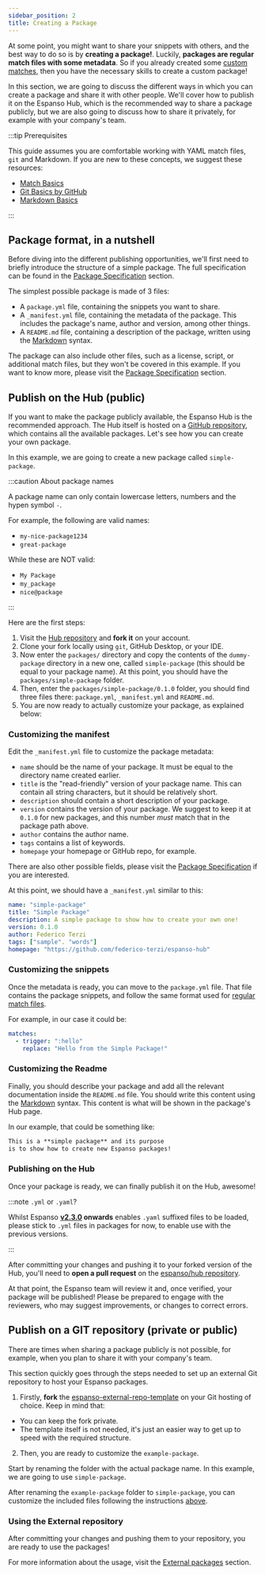 ```yaml
---
sidebar_position: 2
title: Creating a Package
---
```

At some point, you might want to share your snippets with others, and the best way to do so is by **creating a package!**.
Luckily, **packages are regular match files with some metadata**.
So if you already created some [custom matches](../../matches/basics), then you have the necessary skills to create a custom package!

In this section, we are going to discuss the different ways in which you can create a package and share it with other people.
We'll cover how to publish it on the Espanso Hub, which is the recommended way to share a package publicly, but we are also going to discuss how to share it privately, for example with your company's team.

:::tip Prerequisites

This guide assumes you are comfortable working with YAML match files,
`git` and Markdown.
If you are new to these concepts, we suggest these resources:
* [Match Basics](../../matches/basics)
* [Git Basics by GitHub](https://docs.github.com/en/get-started/quickstart/hello-world)
* [Markdown Basics](https://programminghistorian.org/en/lessons/getting-started-with-markdown)

:::

## Package format, in a nutshell

Before diving into the different publishing opportunities,
we'll first need to briefly introduce the structure of a simple package.
The full specification can be found in the [Package Specification](../package-specification)
section.

The simplest possible package is made of 3 files:

* A `package.yml` file, containing the snippets you want to share.
* A `_manifest.yml` file, containing the metadata of the package.
This includes the package's name, author and version, among other things.
* A `README.md` file, containing a description of the package, written using the [Markdown](https://en.wikipedia.org/wiki/Markdown) syntax.

The package can also include other files, such as a license, script, or additional match files, but they won't be covered in this example.
If you want to know more, please visit the [Package Specification](../package-specification) section.

## Publish on the Hub (public)

If you want to make the package publicly available, the
Espanso Hub is the recommended approach.
The Hub itself is hosted on a [GitHub repository](https://github.com/espanso/hub), which contains all the available packages.
Let's see how you can create your own package.

In this example, we are going to create a new package called `simple-package`.

:::caution About package names

A package name can only contain lowercase letters, numbers and the hypen symbol `-`.

For example, the following are valid names:

* `my-nice-package1234`
* `great-package`

While these are NOT valid:

* `My Package`
* `my_package`
* `nice@package`

:::

Here are the first steps:

1. Visit the [Hub repository](https://github.com/espanso/hub) and **fork it** on your account.
2. Clone your fork locally using `git`, GitHub Desktop, or your IDE.
3. Now enter the `packages/` directory and copy the contents of the `dummy-package` directory in a new one, called `simple-package` (this should be equal to your package name).
At this point, you should have the `packages/simple-package` folder.
4. Then, enter the `packages/simple-package/0.1.0` folder, you should find three files there:
`package.yml`, `_manifest.yml` and `README.md`.
5. You are now ready to actually customize your package, as explained below:

### Customizing the manifest 

Edit the `_manifest.yml` file to customize the package metadata:
  * `name` should be the name of your package. It must be equal to the directory name created earlier.
  * `title` is the "read-friendly" version of your package name. 
  This can contain all string characters, but it should be relatively short.
  * `description` should contain a short description of your package.
  * `version` contains the version of your package. We suggest to keep it at `0.1.0` for new packages, and this number *must* match that in the package path above.
  * `author` contains the author name.
  * `tags` contains a list of keywords.
  * `homepage` your homepage or GitHub repo, for example.

There are also other possible fields, please visit the [Package Specification](../package-specification)
if you are interested.

At this point, we should have a `_manifest.yml` similar to this:

```yaml title="_manifest.yml"
name: "simple-package"
title: "Simple Package"
description: A simple package to show how to create your own one!
version: 0.1.0
author: Federico Terzi
tags: ["sample". "words"]
homepage: "https://github.com/federico-terzi/espanso-hub"
```

### Customizing the snippets

Once the metadata is ready, you can move to the `package.yml` file.
That file contains the package snippets, and follow the same  format used for [regular match files](../../matches/basics).

For example, in our case it could be:

```yaml title="package.yml"
matches:
  - trigger: ":hello"
    replace: "Hello from the Simple Package!"
```

### Customizing the Readme

Finally, you should describe your package and add all the relevant documentation inside the `README.md` file.
You should write this content using the [Markdown](https://en.wikipedia.org/wiki/Markdown) syntax.
This content is what will be shown in the package's Hub page.

In our example, that could be something like:

```md title="README.md"
This is a **simple package** and its purpose
is to show how to create new Espanso packages!
```

### Publishing on the Hub

Once your package is ready, we can finally publish it on the Hub, awesome!

:::note `.yml` or `.yaml`?

Whilst Espanso  **[v2.3.0](https://github.com/espanso/espanso/releases/tag/v2.3.0) onwards** enables `.yaml` suffixed files to be loaded, please stick to `.yml`  files in packages for now, to enable use with the previous versions.

:::

After committing your changes and pushing it to your forked version of the Hub, you'll need to **open a pull request** on the [espanso/hub repository](https://github.com/espanso/hub).


At that point, the Espanso team will review it and, once verified, your package will be published! Please be prepared to engage with the reviewers, who may suggest improvements, or changes to correct errors.

## Publish on a GIT repository (private or public) 

There are times when sharing a package publicly is not possible, for example, when you plan to share it with your company's team.

This section quickly goes through the steps needed to set up an external Git repository to host your Espanso packages.

1. Firstly, **fork** the [espanso-external-repo-template](https://github.com/espanso/espanso-external-repo-template)
on your Git hosting of choice. Keep in mind that:
  * You can keep the fork private.
  * The template itself is not needed, it's just an easier way to get up to speed with the required structure.
2. Then, you are ready to customize the `example-package`.

Start by renaming the folder with the actual package name. 
In this example, we are going to use `simple-package`.

After renaming the `example-package` folder to `simple-package`, you can customize the included files following the instructions [above](#customizing-the-manifest).

### Using the External repository

After committing your changes and pushing them to your repository, you are ready to use the packages!

For more information about the usage, visit the [External packages](../external-packages/#git-repositories-1) section.